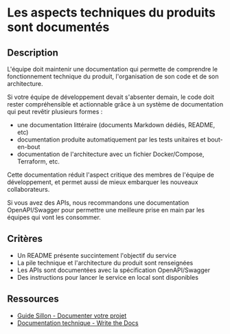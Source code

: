# Les aspects techniques du produits sont documentés

## Description

L'équipe doit maintenir une documentation qui permette de comprendre
le fonctionnement technique du produit, l'organisation de son code et
de son architecture.

Si votre équipe de développement devait s'absenter demain, le code
doit rester compréhensible et actionnable grâce à un système de
documentation qui peut revêtir plusieurs formes :

- une documentation littéraire (documents Markdown dédiés, README,
  etc)
- documentation produite automatiquement par les tests unitaires et
  bout-en-bout
- documentation de l'architecture avec un fichier Docker/Compose,
  Terraform, etc.

Cette documentation réduit l'aspect critique des membres de l'équipe
de développement, et permet aussi de mieux embarquer les nouveaux
collaborateurs.

Si vous avez des APIs, nous recommandons une documentation
OpenAPI/Swagger pour permettre une meilleure prise en main par les
équipes qui vont les consommer.

## Critères

- Un README présente succintement l'objectif du service
- La pile technique et l'architecture du produit sont renseignées
- Les APIs sont documentées avec la spécification OpenAPI/Swagger
- Des instructions pour lancer le service en local sont disponibles

## Ressources

- [Guide Sillon - Documenter votre projet](https://sillon.incubateur.net/docs/document/)
- [Documentation technique - Write the Docs](https://www.writethedocs.org/)
